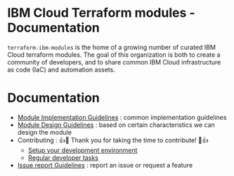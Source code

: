 # IBM Cloud Terraform modules - Documentation

`terraform-ibm-modules` is the home of a growing number of curated IBM Cloud terraform modules. The goal of this organization is both to create a community of developers, and to share common IBM Cloud infrastructure as code (IaC) and automation assets.


# Documentation

 * [Module Implementation Guidelines](implementation_guidelines.md) :  common implementation guidelines
 * [Module Design Guidelines](design_guidelines.md)          :  based on certain characteristics we can design the module
 * Contributing : :+1::tada: Thank you for taking the time to contribute! :tada::+1:
   * [Setup your development environment](local-dev-setup.md)
   * [Regular developer tasks](dev-maintenance.md)
 * [Issue report Guidelines](issue_report_guidelines.md)     :  report an issue or request a feature
     
